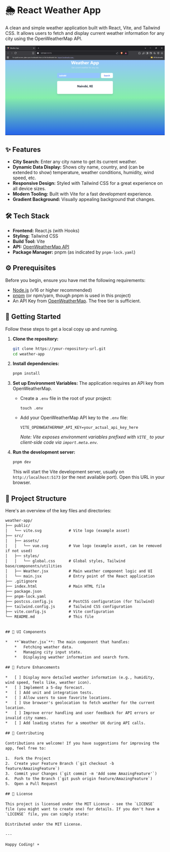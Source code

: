 # 🌦️ React Weather App

A clean and simple weather application built with React, Vite, and Tailwind CSS. It allows users to fetch and display current weather information for any city using the OpenWeatherMap API.

![App Screenshot Placeholder](./src/assets/weather-app-screenshot.png)

## ✨ Features

*   **City Search:** Enter any city name to get its current weather.
*   **Dynamic Data Display:** Shows city name, country, and (can be extended to show) temperature, weather conditions, humidity, wind speed, etc.
*   **Responsive Design:** Styled with Tailwind CSS for a great experience on all device sizes.
*   **Modern Tooling:** Built with Vite for a fast development experience.
*   **Gradient Background:** Visually appealing background that changes.

## 🛠️ Tech Stack

*   **Frontend:** React.js (with Hooks)
*   **Styling:** Tailwind CSS
*   **Build Tool:** Vite
*   **API:** [OpenWeatherMap API](https://openweathermap.org/api)
*   **Package Manager:** pnpm (as indicated by `pnpm-lock.yaml`)

## ⚙️ Prerequisites

Before you begin, ensure you have met the following requirements:

*   [Node.js](https://nodejs.org/) (v16 or higher recommended)
*   [pnpm](https://pnpm.io/installation) (or npm/yarn, though pnpm is used in this project)
*   An API Key from [OpenWeatherMap](https://home.openweathermap.org/users/sign_up). The free tier is sufficient.

## 🚀 Getting Started

Follow these steps to get a local copy up and running.

1.  **Clone the repository:**
    ```bash
    git clone https://your-repository-url.git
    cd weather-app
    ```

2.  **Install dependencies:**
    ```bash
    pnpm install
    ```

3.  **Set up Environment Variables:**
    The application requires an API key from OpenWeatherMap.
    *   Create a `.env` file in the root of your project:
        ```
        touch .env
        ```
    *   Add your OpenWeatherMap API key to the `.env` file:
        ```env
        VITE_OPENWEATHERMAP_API_KEY=your_actual_api_key_here
        
        ```
        *Note: Vite exposes environment variables prefixed with `VITE_` to your client-side code via `import.meta.env`.*

4.  **Run the development server:**
    ```bash
    pnpm dev
    ```
    This will start the Vite development server, usually on `http://localhost:5173` (or the next available port). Open this URL in your browser.

## 📁 Project Structure

Here's an overview of the key files and directories:

```text
weather-app/
├── public/
│   └── vite.svg            # Vite logo (example asset)
├── src/
│   ├── assets/
│   │   └── vue.svg         # Vue logo (example asset, can be removed if not used)
│   ├── styles/
│   │   └── global.css      # Global styles, Tailwind base/components/utilities
│   ├── Weather.jsx         # Main weather component logic and UI
│   └── main.jsx            # Entry point of the React application
├── .gitignore
├── index.html              # Main HTML file
├── package.json
├── pnpm-lock.yaml
├── postcss.config.js       # PostCSS configuration (for Tailwind)
├── tailwind.config.js      # Tailwind CSS configuration
├── vite.config.js          # Vite configuration
└── README.md               # This file


## 🎨 UI Components

*   **`Weather.jsx`**: The main component that handles:
    *   Fetching weather data.
    *   Managing city input state.
    *   Displaying weather information and search form.

## 🔮 Future Enhancements

*   [ ] Display more detailed weather information (e.g., humidity, wind speed, feels like, weather icon).
*   [ ] Implement a 5-day forecast.
*   [ ] Add unit and integration tests.
*   [ ] Allow users to save favorite locations.
*   [ ] Use browser's geolocation to fetch weather for the current location.
*   [ ] Improve error handling and user feedback for API errors or invalid city names.
*   [ ] Add loading states for a smoother UX during API calls.

## 🤝 Contributing

Contributions are welcome! If you have suggestions for improving the app, feel free to:

1.  Fork the Project
2.  Create your Feature Branch (`git checkout -b feature/AmazingFeature`)
3.  Commit your Changes (`git commit -m 'Add some AmazingFeature'`)
4.  Push to the Branch (`git push origin feature/AmazingFeature`)
5.  Open a Pull Request

## 📝 License

This project is licensed under the MIT License - see the `LICENSE` file (you might want to create one) for details. If you don't have a `LICENSE` file, you can simply state:

Distributed under the MIT License.

---

Happy Coding! ☀️
